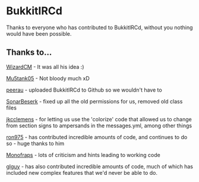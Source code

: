 # BukkitIRCd
Thanks to everyone who has contributed to BukkitIRCd, without you nothing would have been possible.

## Thanks to...
[WizardCM](https://github.com/WizardCM) - It was all his idea :)

[Mu5tank05](https://github.com/Mu5tank05) - Not bloody much xD

[peerau](https://github.com/peerau) - uploaded BukkitIRCd to Github so we wouldn't have to

[SonarBeserk](https://github.com/SonarBeserk/) - fixed up all the old permissions for us, removed old class files

[jkcclemens](https://github.com/jkcclemens) - for letting us use the 'colorize' code that allowed us to change from section signs to ampersands in the messages.yml, among other things

[ron975](https://github.com/ron975) - has contributed incredible amounts of code, and continues to do so - huge thanks to him

[Monofraps](https://github.com/Monofraps) - lots of criticism and hints leading to working code

[glguy](https://github.com/glguy) - has also contributed incredible amounts of code, much of which has included new complex features that we'd never be able to do.
